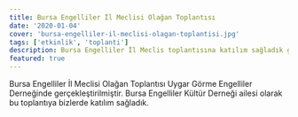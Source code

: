 ```yaml
---
title: Bursa Engelliler İl Meclisi Olağan Toplantısı
date: '2020-01-04'
cover: 'bursa-engelliler-il-meclisi-olagan-toplantisi.jpg'
tags: ['etkinlik', 'toplanti']
description: Bursa Engelliler İl Meclis toplantısına katılım sağladık gündem konuları ele alındı.
featured: true
---
```


Bursa Engelliler İl Meclisi Olağan Toplantısı Uygar Görme Engelliler Derneğinde gerçekleştirilmiştir. Bursa Engelliler Kültür Derneği ailesi olarak bu toplantıya bizlerde katılım sağladık.
